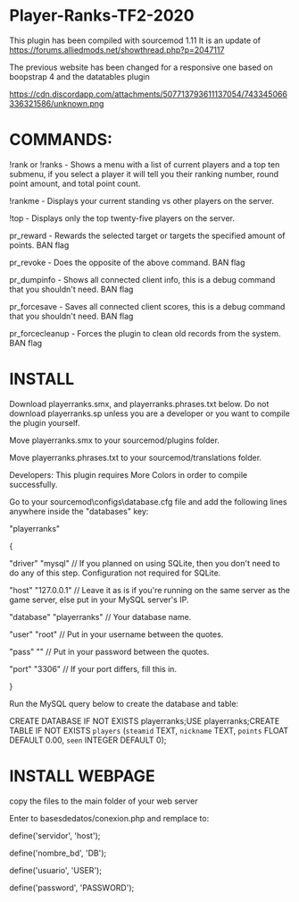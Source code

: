 # Player-Ranks-TF2-2020

This plugin has been compiled with sourcemod 1.11
It is an update of https://forums.alliedmods.net/showthread.php?p=2047117

The previous website has been changed for a responsive one based on boopstrap 4 and the datatables plugin

https://cdn.discordapp.com/attachments/507713793611137054/743345066336321586/unknown.png
# COMMANDS:

!rank or !ranks - Shows a menu with a list of current players and a top ten submenu, if you select a player it will tell you their ranking number, round point amount, and total point count.

!rankme - Displays your current standing vs other players on the server.

!top - Displays only the top twenty-five players on the server.

pr_reward - Rewards the selected target or targets the specified amount of points. BAN flag

pr_revoke - Does the opposite of the above command. BAN flag

pr_dumpinfo - Shows all connected client info, this is a debug command that you shouldn't need. BAN flag

pr_forcesave - Saves all connected client scores, this is a debug command that you shouldn't need. BAN flag

pr_forcecleanup - Forces the plugin to clean old records from the system. BAN flag

# INSTALL

Download playerranks.smx, and playerranks.phrases.txt below. Do not download playerranks.sp unless you are a developer or you want to compile the plugin yourself.

Move playerranks.smx to your sourcemod/plugins folder.

Move playerranks.phrases.txt to your sourcemod/translations folder.

Developers: This plugin requires More Colors in order to compile successfully.

Go to your sourcemod\configs\database.cfg file and add the following lines anywhere inside the "databases" key:

"playerranks"

{

"driver" "mysql" // If you planned on using SQLite, then you don't need to do any of this step. Configuration not required for SQLite.

"host" "127.0.0.1" // Leave it as is if you're running on the same server as the game server, else put in your MySQL server's IP.

"database" "playerranks" // Your database name.

"user" "root" // Put in your username between the quotes.

"pass" "" // Put in your password between the quotes.

"port" "3306" // If your port differs, fill this in.

}

Run the MySQL query below to create the database and table:


CREATE DATABASE IF NOT EXISTS playerranks;USE playerranks;CREATE TABLE IF NOT EXISTS `players` (`steamid` TEXT, `nickname` TEXT, `points` FLOAT DEFAULT 0.00, `seen` INTEGER DEFAULT 0);

# INSTALL WEBPAGE

copy the files to the main folder of your web server

Enter to basesdedatos/conexion.php and remplace to:

define('servidor', 'host');

define('nombre_bd', 'DB');

define('usuario', 'USER');

define('password', 'PASSWORD');
